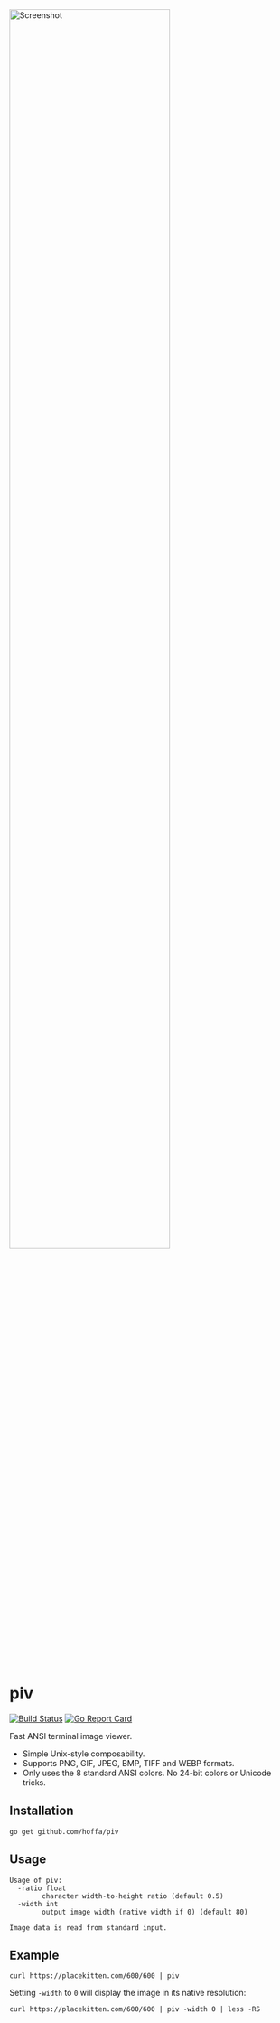 <img src="https://i.imgur.com/TX8aCOa.png" alt="Screenshot" width="75%" />

# piv

[![Build Status](https://travis-ci.com/hoffa/piv.svg?branch=master)](https://travis-ci.com/hoffa/piv)
[![Go Report Card](https://goreportcard.com/badge/github.com/hoffa/piv)](https://goreportcard.com/report/github.com/hoffa/piv)

Fast ANSI terminal image viewer.

- Simple Unix-style composability.
- Supports PNG, GIF, JPEG, BMP, TIFF and WEBP formats.
- Only uses the 8 standard ANSI colors. No 24-bit colors or Unicode tricks.

## Installation

```shell
go get github.com/hoffa/piv
```

## Usage

```
Usage of piv:
  -ratio float
    	character width-to-height ratio (default 0.5)
  -width int
    	output image width (native width if 0) (default 80)

Image data is read from standard input.
```

## Example

```shell
curl https://placekitten.com/600/600 | piv
```

Setting `-width` to `0` will display the image in its native resolution:

```shell
curl https://placekitten.com/600/600 | piv -width 0 | less -RS
```
